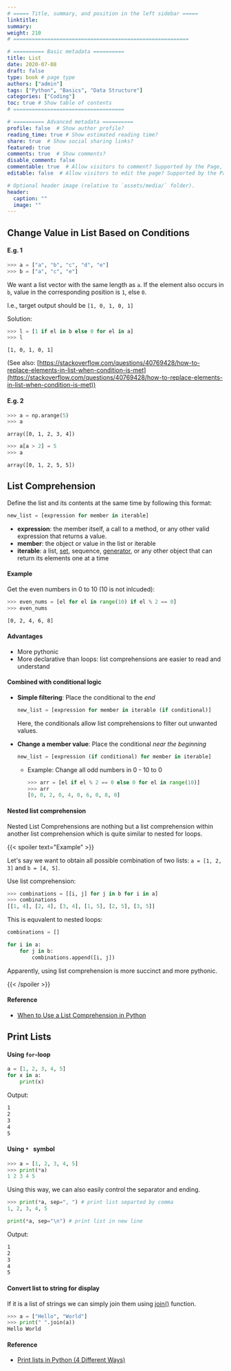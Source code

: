 ```yaml
---
# ===== Title, summary, and position in the left sidebar =====
linktitle: 
summary: 
weight: 210
# =========================================================

# ========== Basic metadata ==========
title: List
date: 2020-07-08
draft: false
type: book # page type
authors: ["admin"]
tags: ["Python", "Basics", "Data Structure"]
categories: ["Coding"]
toc: true # Show table of contents
# ====================================

# ========== Advanced metadata ========== 
profile: false  # Show author profile?
reading_time: true # Show estimated reading time?
share: true  # Show social sharing links?
featured: true
comments: true  # Show comments?
disable_comment: false
commentable: true  # Allow visitors to comment? Supported by the Page, Post, and Book content types.
editable: false  # Allow visitors to edit the page? Supported by the Page, Post, and Book content types.

# Optional header image (relative to `assets/media/` folder).
header:
  caption: ""
  image: ""
---
```


## Change Value in List Based on Conditions

#### E.g. 1

```python
>>> a = ["a", "b", "c", "d", "e"]
>>> b = ["a", "c", "e"]
```

We want a list vector with the same length as `a`. If the element also occurs in `b`, value in the corresponding position is `1`, else `0`.

I.e., target output should be `[1, 0, 1, 0, 1]`

Solution:

```python
>>> l = [1 if el in b else 0 for el in a]
>>> l
```

```
[1, 0, 1, 0, 1]
```

(See also: [https://stackoverflow.com/questions/40769428/how-to-replace-elements-in-list-when-condition-is-met](https://stackoverflow.com/questions/40769428/how-to-replace-elements-in-list-when-condition-is-met)) 

#### E.g. 2

```python
>>> a = np.arange(5)
>>> a
```

```
array([0, 1, 2, 3, 4])
```

```python
>>> a[a > 2] = 5
>>> a
```

```
array([0, 1, 2, 5, 5])
```

## List Comprehension

Define the list and its contents at the same time by following this format:

```python
new_list = [expression for member in iterable]
```

- **expression**: the member itself, a call to a method, or any other valid expression that returns a value.
- **member**: the object or value in the list or iterable
- **iterable**: a list, [set](https://realpython.com/python-sets/), sequence, [generator](https://realpython.com/introduction-to-python-generators/), or any other object that can return its elements one at a time

#### Example

Get the even numbers in 0 to 10 (10 is not inlcuded):

```python
>>> even_nums = [el for el in range(10) if el % 2 == 0]
>>> even_nums
```

```txt
[0, 2, 4, 6, 8]
```

#### Advantages

- More pythonic
- More declarative than loops: list comprehensions are easier to read and understand

#### Combined with conditional logic

- **Simple filtering**: Place the conditional to the *end*

  ```python
  new_list = [expression for member in iterable (if conditional)]
  ```

  Here, the conditionals allow list comprehensions to filter out unwanted values.

- **Change a member value**: Place the conditional *near the beginning*

  ```python
  new_list = [expression (if conditional) for member in iterable]
  ```

  - Example: Change all odd numbers in 0 - 10 to 0

    ```python
    >>> arr = [el if el % 2 == 0 else 0 for el in range(10)]
    >>> arr
    [0, 0, 2, 0, 4, 0, 6, 0, 8, 0]
    ```

#### Nested list comprehension

Nested List Comprehensions are nothing but a list comprehension within another list comprehension which is quite similar to nested for loops.

{{< spoiler text="Example" >}} 

Let's say we want to obtain all possible combination of two lists: `a = [1, 2, 3]` and `b = [4, 5]`.

Use list comprehension:

```python
>>> combinations = [[i, j] for j in b for i in a]
>>> combinations
[[1, 4], [2, 4], [3, 4], [1, 5], [2, 5], [3, 5]]
```

This is equvalent to nested loops:

```python
combinations = []

for i in a:
    for j in b:
        combinations.append([i, j])

```

Apparently, using list comprehension is more succinct and more pythonic.

{{< /spoiler >}}

#### Reference

- [When to Use a List Comprehension in Python](https://realpython.com/list-comprehension-python/)

## Print Lists

#### Using `for`-loop

```python
a = [1, 2, 3, 4, 5]
for x in a:
    print(x)
```

Output:

```txt
1
2
3
4
5
```

#### Using `* ` symbol

```python
>>> a = [1, 2, 3, 4, 5]
>>> print(*a)
1 2 3 4 5
```

Using this way, we can also easily control the separator and ending.

```python
>>> print(*a, sep=", ") # print list separted by comma
1, 2, 3, 4, 5
```

```python
print(*a, sep="\n") # print list in new line
```

Output:

```txt
1
2
3
4
5
```

#### Convert list to string for display

If it is a list of strings we can simply join them using [join()](https://www.geeksforgeeks.org/python-string-methods-set-2-len-count-center-ljust-rjust-isalpha-isalnum-isspace-join/) function.

```python
>>> a = ["Hello", "World"]
>>> print(" ".join(a))
Hello World
```

#### Reference

- [Print lists in Python (4 Different Ways)](https://www.geeksforgeeks.org/print-lists-in-python-4-different-ways/)